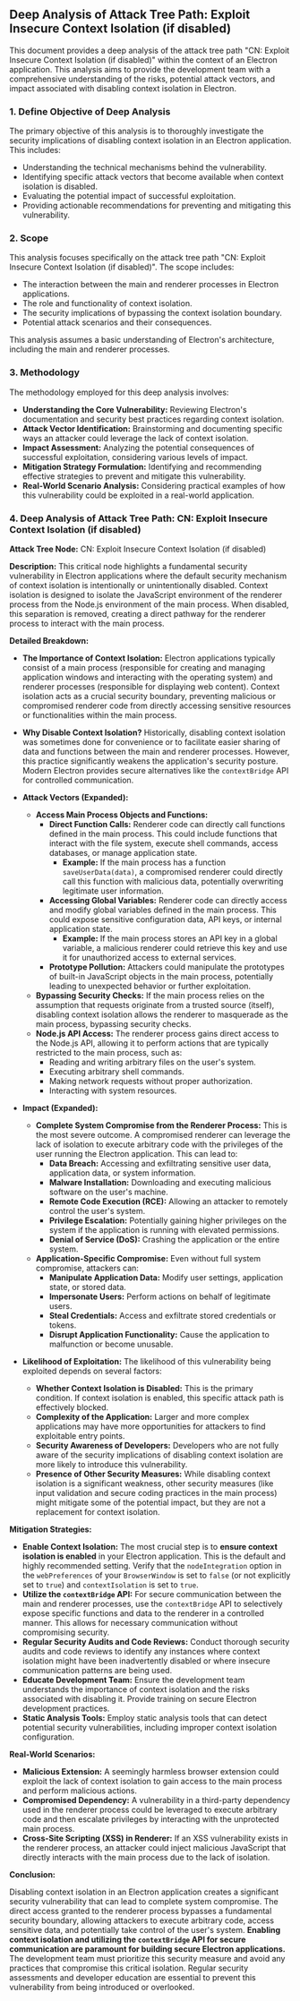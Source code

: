## Deep Analysis of Attack Tree Path: Exploit Insecure Context Isolation (if disabled)

This document provides a deep analysis of the attack tree path "CN: Exploit Insecure Context Isolation (if disabled)" within the context of an Electron application. This analysis aims to provide the development team with a comprehensive understanding of the risks, potential attack vectors, and impact associated with disabling context isolation in Electron.

### 1. Define Objective of Deep Analysis

The primary objective of this analysis is to thoroughly investigate the security implications of disabling context isolation in an Electron application. This includes:

*   Understanding the technical mechanisms behind the vulnerability.
*   Identifying specific attack vectors that become available when context isolation is disabled.
*   Evaluating the potential impact of successful exploitation.
*   Providing actionable recommendations for preventing and mitigating this vulnerability.

### 2. Scope

This analysis focuses specifically on the attack tree path "CN: Exploit Insecure Context Isolation (if disabled)". The scope includes:

*   The interaction between the main and renderer processes in Electron applications.
*   The role and functionality of context isolation.
*   The security implications of bypassing the context isolation boundary.
*   Potential attack scenarios and their consequences.

This analysis assumes a basic understanding of Electron's architecture, including the main and renderer processes.

### 3. Methodology

The methodology employed for this deep analysis involves:

*   **Understanding the Core Vulnerability:**  Reviewing Electron's documentation and security best practices regarding context isolation.
*   **Attack Vector Identification:**  Brainstorming and documenting specific ways an attacker could leverage the lack of context isolation.
*   **Impact Assessment:**  Analyzing the potential consequences of successful exploitation, considering various levels of impact.
*   **Mitigation Strategy Formulation:**  Identifying and recommending effective strategies to prevent and mitigate this vulnerability.
*   **Real-World Scenario Analysis:**  Considering practical examples of how this vulnerability could be exploited in a real-world application.

### 4. Deep Analysis of Attack Tree Path: CN: Exploit Insecure Context Isolation (if disabled)

**Attack Tree Node:** CN: Exploit Insecure Context Isolation (if disabled)

**Description:** This critical node highlights a fundamental security vulnerability in Electron applications where the default security mechanism of context isolation is intentionally or unintentionally disabled. Context isolation is designed to isolate the JavaScript environment of the renderer process from the Node.js environment of the main process. When disabled, this separation is removed, creating a direct pathway for the renderer process to interact with the main process.

**Detailed Breakdown:**

*   **The Importance of Context Isolation:**  Electron applications typically consist of a main process (responsible for creating and managing application windows and interacting with the operating system) and renderer processes (responsible for displaying web content). Context isolation acts as a crucial security boundary, preventing malicious or compromised renderer code from directly accessing sensitive resources or functionalities within the main process.

*   **Why Disable Context Isolation?**  Historically, disabling context isolation was sometimes done for convenience or to facilitate easier sharing of data and functions between the main and renderer processes. However, this practice significantly weakens the application's security posture. Modern Electron provides secure alternatives like the `contextBridge` API for controlled communication.

*   **Attack Vectors (Expanded):**

    *   **Access Main Process Objects and Functions:**
        *   **Direct Function Calls:**  Renderer code can directly call functions defined in the main process. This could include functions that interact with the file system, execute shell commands, access databases, or manage application state.
            *   **Example:** If the main process has a function `saveUserData(data)`, a compromised renderer could directly call this function with malicious data, potentially overwriting legitimate user information.
        *   **Accessing Global Variables:** Renderer code can directly access and modify global variables defined in the main process. This could expose sensitive configuration data, API keys, or internal application state.
            *   **Example:** If the main process stores an API key in a global variable, a malicious renderer could retrieve this key and use it for unauthorized access to external services.
        *   **Prototype Pollution:** Attackers could manipulate the prototypes of built-in JavaScript objects in the main process, potentially leading to unexpected behavior or further exploitation.
    *   **Bypassing Security Checks:**  If the main process relies on the assumption that requests originate from a trusted source (itself), disabling context isolation allows the renderer to masquerade as the main process, bypassing security checks.
    *   **Node.js API Access:** The renderer process gains direct access to the Node.js API, allowing it to perform actions that are typically restricted to the main process, such as:
        *   Reading and writing arbitrary files on the user's system.
        *   Executing arbitrary shell commands.
        *   Making network requests without proper authorization.
        *   Interacting with system resources.

*   **Impact (Expanded):**

    *   **Complete System Compromise from the Renderer Process:** This is the most severe outcome. A compromised renderer can leverage the lack of isolation to execute arbitrary code with the privileges of the user running the Electron application. This can lead to:
        *   **Data Breach:** Accessing and exfiltrating sensitive user data, application data, or system information.
        *   **Malware Installation:** Downloading and executing malicious software on the user's machine.
        *   **Remote Code Execution (RCE):** Allowing an attacker to remotely control the user's system.
        *   **Privilege Escalation:** Potentially gaining higher privileges on the system if the application is running with elevated permissions.
        *   **Denial of Service (DoS):** Crashing the application or the entire system.
    *   **Application-Specific Compromise:** Even without full system compromise, attackers can:
        *   **Manipulate Application Data:** Modify user settings, application state, or stored data.
        *   **Impersonate Users:** Perform actions on behalf of legitimate users.
        *   **Steal Credentials:** Access and exfiltrate stored credentials or tokens.
        *   **Disrupt Application Functionality:** Cause the application to malfunction or become unusable.

*   **Likelihood of Exploitation:** The likelihood of this vulnerability being exploited depends on several factors:

    *   **Whether Context Isolation is Disabled:** This is the primary condition. If context isolation is enabled, this specific attack path is effectively blocked.
    *   **Complexity of the Application:** Larger and more complex applications may have more opportunities for attackers to find exploitable entry points.
    *   **Security Awareness of Developers:** Developers who are not fully aware of the security implications of disabling context isolation are more likely to introduce this vulnerability.
    *   **Presence of Other Security Measures:** While disabling context isolation is a significant weakness, other security measures (like input validation and secure coding practices in the main process) might mitigate some of the potential impact, but they are not a replacement for context isolation.

**Mitigation Strategies:**

*   **Enable Context Isolation:** The most crucial step is to **ensure context isolation is enabled** in your Electron application. This is the default and highly recommended setting. Verify that the `nodeIntegration` option in the `webPreferences` of your `BrowserWindow` is set to `false` (or not explicitly set to `true`) and `contextIsolation` is set to `true`.
*   **Utilize the `contextBridge` API:** For secure communication between the main and renderer processes, use the `contextBridge` API to selectively expose specific functions and data to the renderer in a controlled manner. This allows for necessary communication without compromising security.
*   **Regular Security Audits and Code Reviews:** Conduct thorough security audits and code reviews to identify any instances where context isolation might have been inadvertently disabled or where insecure communication patterns are being used.
*   **Educate Development Team:** Ensure the development team understands the importance of context isolation and the risks associated with disabling it. Provide training on secure Electron development practices.
*   **Static Analysis Tools:** Employ static analysis tools that can detect potential security vulnerabilities, including improper context isolation configuration.

**Real-World Scenarios:**

*   **Malicious Extension:** A seemingly harmless browser extension could exploit the lack of context isolation to gain access to the main process and perform malicious actions.
*   **Compromised Dependency:** A vulnerability in a third-party dependency used in the renderer process could be leveraged to execute arbitrary code and then escalate privileges by interacting with the unprotected main process.
*   **Cross-Site Scripting (XSS) in Renderer:** If an XSS vulnerability exists in the renderer process, an attacker could inject malicious JavaScript that directly interacts with the main process due to the lack of isolation.

**Conclusion:**

Disabling context isolation in an Electron application creates a significant security vulnerability that can lead to complete system compromise. The direct access granted to the renderer process bypasses a fundamental security boundary, allowing attackers to execute arbitrary code, access sensitive data, and potentially take control of the user's system. **Enabling context isolation and utilizing the `contextBridge` API for secure communication are paramount for building secure Electron applications.**  The development team must prioritize this security measure and avoid any practices that compromise this critical isolation. Regular security assessments and developer education are essential to prevent this vulnerability from being introduced or overlooked.
